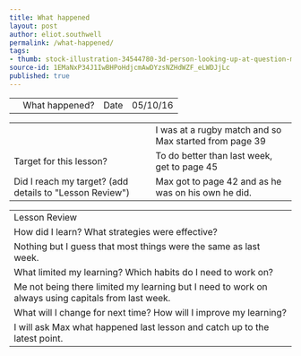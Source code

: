 ```yaml
---
title: What happened
layout: post
author: eliot.southwell
permalink: /what-happened/
tags:
- thumb: stock-illustration-34544780-3d-person-looking-up-at-question-mark.jpg
source-id: 1EMaNxP34J1IwBHPoHdjcmAwDYzsNZHdWZF_eLWDJjLc
published: true
---
```

<table>
  <tr>
    <td></td>
    <td>What happened?</td>
    <td>Date</td>
    <td>05/10/16</td>
  </tr>
</table>


<table>
  <tr>
    <td></td>
    <td>I was at a rugby match and so Max started from page 39</td>
  </tr>
  <tr>
    <td>Target for this lesson?</td>
    <td>To do better than last week, get to page 45</td>
  </tr>
  <tr>
    <td>Did I reach my target? 
(add details to "Lesson Review")</td>
    <td>Max got to page 42 and as he was on his own he did.</td>
  </tr>
</table>


<table>
  <tr>
    <td>Lesson Review</td>
  </tr>
  <tr>
    <td>How did I learn? What strategies were effective? </td>
  </tr>
  <tr>
    <td>Nothing but I guess that most things were the same as last week.</td>
  </tr>
  <tr>
    <td>What limited my learning? Which habits do I need to work on? </td>
  </tr>
  <tr>
    <td>Me not being there limited my learning but I need to work on always using capitals from last week.</td>
  </tr>
  <tr>
    <td>What will I change for next time? How will I improve my learning?</td>
  </tr>
  <tr>
    <td>I will ask Max what happened last lesson and catch up to the latest point.</td>
  </tr>
</table>


